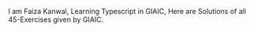  I am Faiza Kanwal, Learning Typescript in GIAIC, 
Here are Solutions of all 45-Exercises given by GIAIC.
